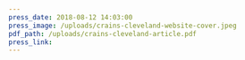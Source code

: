 ```yaml
---
press_date: 2018-08-12 14:03:00
press_image: /uploads/crains-cleveland-website-cover.jpeg
pdf_path: /uploads/crains-cleveland-article.pdf
press_link:
---
```

